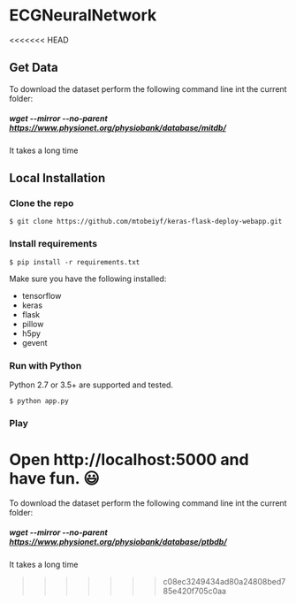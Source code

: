 # ECGNeuralNetwork
<<<<<<< HEAD
## Get Data
To download the dataset perform the following command line int the current folder:
##### wget --mirror --no-parent https://www.physionet.org/physiobank/database/mitdb/

It takes a long time

## Local Installation

### Clone the repo
```shell
$ git clone https://github.com/mtobeiyf/keras-flask-deploy-webapp.git
```

### Install requirements

```shell
$ pip install -r requirements.txt
```

Make sure you have the following installed:
- tensorflow
- keras
- flask
- pillow
- h5py
- gevent

### Run with Python

Python 2.7 or 3.5+ are supported and tested.

```shell
$ python app.py
```

### Play

Open http://localhost:5000 and have fun. :smiley:
=======
To download the dataset perform the following command line int the current folder:
##### wget --mirror --no-parent https://www.physionet.org/physiobank/database/ptbdb/

It takes a long time
>>>>>>> c08ec3249434ad80a24808bed785e420f705c0aa
